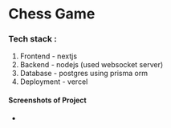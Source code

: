 # Chess Game


### Tech stack :

1. Frontend - nextjs
2. Backend - nodejs (used websocket server)
3. Database - postgres using prisma orm
4. Deployment - vercel


#### Screenshots of Project

- 